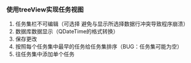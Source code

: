 ### 使用treeView实现任务视图

1. 任务集栏不可编辑（可选择 避免与显示所选择数据行冲突导致程序崩溃）
2. 数据库数据显示（QDateTime的格式转换）
3. 保存更改
4. 按照每个任务集中最早的任务给任务集排序（BUG：任务集可能为空）
5. 往任务集中添加单个任务
